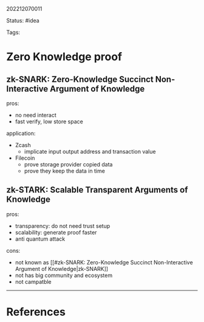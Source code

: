 202212070011

Status: #idea

Tags:

# Zero Knowledge proof

## zk-SNARK: Zero-Knowledge Succinct Non-Interactive Argument of Knowledge

pros:
- no need interact
- fast verify, low store space

application:
- Zcash
	- implicate input output address and transaction value  
- Filecoin
	- prove storage provider copied data
	- prove they keep the data in time

## zk-STARK: Scalable Transparent Arguments of Knowledge

pros:
- transparency: do not need trust setup
- scalability: generate proof faster
- anti quantum attack

cons:
- not known as [[#zk-SNARK: Zero-Knowledge Succinct Non-Interactive Argument of Knowledge|zk-SNARK]]
- not has big community and ecosystem
- not campatble 

---
# References